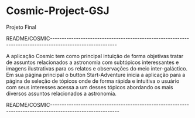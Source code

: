 # Cosmic-Project-GSJ
Projeto Final

README/COSMIC----------------------------------------------------------------------------------------------------------

A aplicação Cosmic tem como principal intuição de forma objetivas tratar de assuntos relacionados a astronomia com 
subtópicos interessantes e imagens ilustrativas para os relatos e observações do meio inter-galáctico. 
Em sua página principal o button Start-Adventure inicia a aplicação para a página de seleção de tópicos onde de forma
rápida e intuitiva o usuário com seus interesses acessa a um desses tópicos abordando os mais diversos assuntos relacionados
a astronomia.



README/COSMIC-----------------------------------------------------------------------------------------------------------
